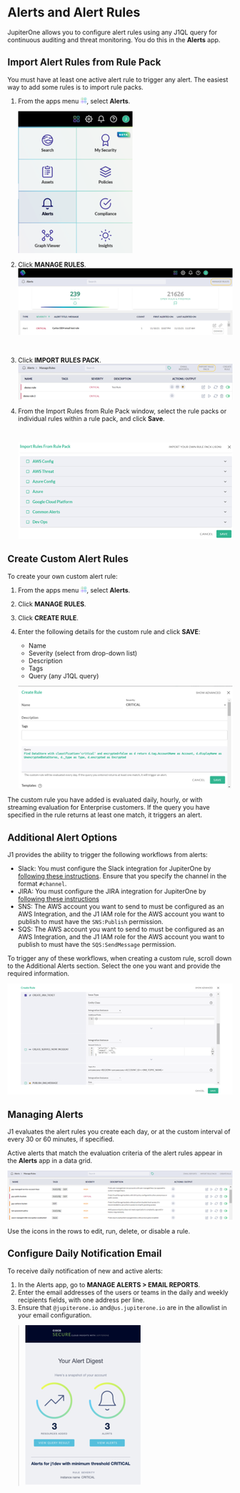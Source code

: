 # Alerts and Alert Rules

JupiterOne allows you to configure alert rules using any J1QL query for continuous auditing and threat monitoring. You do this in the **Alerts** app.

## Import Alert Rules from Rule Pack

You must have at least one active alert rule to trigger any alert. The easiest way to add some rules is to import rule packs.

1. From the apps menu ![apps](../assets/icons/apps.png), select **Alerts**.

   ![](../assets/alerts-header.png)

2. Click **MANAGE RULES**.
   ​
   ![](../assets/alerts-manage-rules.png)

   ​

3. Click **IMPORT RULES PACK**.
   ![alerts-import-pack](../assets/alerts-import-pack.png)
   ​

4. From the Import Rules from Rule Pack window, select the rule packs or individual rules within a rule pack, and click **Save**.

   ​

   ![](../assets/alerts-import-rule-pack.png)

## Create Custom Alert Rules

To create your own custom alert rule:

1. From the apps menu ![apps](../assets/icons/apps.png), select **Alerts**.

2. Click **MANAGE RULES**.

3. Click **CREATE RULE**.

4. Enter the following details for the custom rule and click **SAVE**:

   - Name
   - Severity (select from drop-down list)
   - Description
   - Tags
   - Query (any J1QL query)
     ​

   ![](../assets/alerts-create-rule.png)

The custom rule you have added is evaluated daily, hourly, or with streaming evaluation for Enterprise customers. If the query you have specified in the rule returns at least one match, it triggers an alert.

## Additional Alert Options

J1 provides the ability to trigger the following workflows from alerts:

- Slack: You must configure the Slack integration for JupiterOne by [following these instructions](../APIs_and-integrations/workflow/graph-slack.md). Ensure that you specify the channel in the format `#channel`.
- JIRA: You must configure the JIRA integration for JupiterOne by [following these instructions](../APIs_and-integrations/workflow/graph-jira.md)
- SNS: The AWS account you want to send to must be configured as an AWS Integration, and the J1 IAM role for the AWS account you want to publish to must have the `SNS:Publish` permission.
- SQS: The AWS account you want to send to must be configured as an AWS Integration, and the J1 IAM role for the AWS account you want to publish to must have the `SQS:SendMessage` permission.

To trigger any of these workflows, when creating a custom rule, scroll down to the Additional Alerts section. Select the one you want and provide the required information.

![](../assets/alerts-additional-options-1.png)

## Managing Alerts

J1 evaluates the alert rules you create each day, or at the custom interval of every 30 or 60 minutes, if specified.

Active alerts that match the evaluation criteria of the alert rules appear in the **Alerts** app in a data grid.

![](../assets/alerts-grid.png)

Use the icons in the rows to edit, run, delete, or disable a rule.

## Configure Daily Notification Email

To receive daily notification of new and active alerts:

1. In the Alerts app, go to **MANAGE ALERTS > EMAIL REPORTS**.
2. Enter the email addresses of the users or teams in the daily and weekly recipients fields, with one address per line.
3. Ensure that `@jupiterone.io` and`@us.jupiterone.io` are in the allowlist in your email configuration.

> ![](../assets/alerts-daily-email.png)
